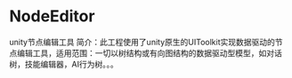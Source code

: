 # NodeEditor
 unity节点编辑工具
 简介：此工程使用了unity原生的UIToolkit实现数据驱动的节点编辑工具，适用范围：一切以树结构或有向图结构的数据驱动型模型，如对话树，技能编辑器，AI行为树。。。
